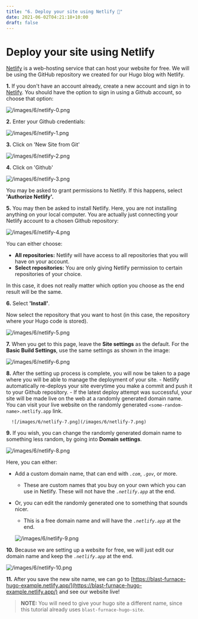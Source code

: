 ```yaml
---
title: "6. Deploy your site using Netlify 🚀"
date: 2021-06-02T04:21:18+10:00
draft: false
---
```

# Deploy your site using Netlify

[Netlify](https://www.netlify.com/) is a web-hosting service that can host your website for free. We will be using the GitHub repository we created for our Hugo blog with Netlify.

**1.** If you don't have an account already, create a new account and sign in to [Netlify](https://app.netlify.com/). You should have the option to sign in using a Github account, so choose that option:

  ![/images/6/netlify-0.png](/images/6/netlify-0.png)

**2.** Enter your Github credentials:

  ![/images/6/netlify-1.png](/images/6/netlify-1.png)

**3.** Click on 'New Site from Git'

  ![/images/6/netlify-2.png](/images/6/netlify-2.png)

**4.** Click on 'Github'

  ![/images/6/netlify-3.png](/images/6/netlify-3.png)

  You may be asked to grant permissions to Netlify. If this happens, select **'Authorize Netlify'.**

**5.** You may then be asked to install Netlify. 
Here, you are not installing anything on your local computer. You are actually just connecting your Netlify account to a chosen Github repository:

  ![/images/6/netlify-4.png](/images/6/netlify-4.png)

  You can either choose:

  - **All repositories:** Netlify will have access to all repositories that you will have on your account.
  - **Select repositories:** You are only giving Netlify permission to certain repositories of your choice.

  In this case, it does not really matter which option you choose as the end result will be the same.

**6.** Select **'Install'**.

  Now select the repository that you want to host (in this case, the repository where your Hugo code is stored).

  ![/images/6/netlify-5.png](/images/6/netlify-5.png)

**7.** When you get to this page, leave the **Site settings** as the default. For the **Basic Build Settings**, use the same settings as shown in the image:

  ![/images/6/netlify-6.png](/images/6/netlify-6.png)

**8.** After the setting up process is complete, you will now be taken to a page where you will be able to manage the deployment of your site. 
    - Netlify automatically re-deploys your site everytime you make a commit and push it to your Github repository.
    - If the latest deploy attempt was successful, your site will be made live on the web at a randomly generated domain name. You can visit your live website on the randomly generated `<some-random-name>.netlify.app` link.

      ![/images/6/netlify-7.png](/images/6/netlify-7.png)

**9.** If you wish, you can change the randomly generated domain name to something less random, by going into **Domain settings**.

  ![/images/6/netlify-8.png](/images/6/netlify-8.png)

  Here, you can either:

  - Add a custom domain name, that can end with *`.com`*, *`.gov`*, or more.
      - These are custom names that you buy on your own which you can use in Netlify. These will not have the *`.netlify.app`* at the end.
  - Or, you can edit the randomly generated one to something that sounds nicer.
      - This is a free domain name and will have the *`.netlify.app`* at the end.

      ![/images/6/netlify-9.png](/images/6/netlify-9.png)

**10.** Because we are setting up a website for free, we will just edit our domain name and keep the *`.netlify.app`* at the end.

  ![/images/6/netlify-10.png](/images/6/netlify-10.png)

**11.** After you save the new site name, we can go to [https://blast-furnace-hugo-example.netlify.app/](https://blast-furnace-hugo-example.netlify.app/) and see our website live!

  > **NOTE:** You will need to give your hugo site a different name, since this tutorial already uses `blast-furnace-hugo-site`.

